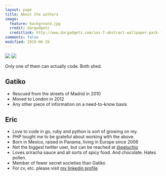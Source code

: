 ```yaml
---
layout: page
title: About the authors
image:
  feature: background.jpg
  credit: dargadgetz
  creditlink: http://www.dargadgetz.com/ios-7-abstract-wallpaper-pack-for-iphone-5-and-ipod-touch-retina/
comments: false
modified: 2019-06-29
---
```



<style>
  body {
    background-image: url(/images/bananas.png);
  }
</style>

<div class="profiles">
  <image src="/images/gatiko.jpeg" />
  <image src="/images/profile.jpeg" />
</div> 
<p class="message">
  Only one of them can actually code. Both shed.
</p>

## Gatiko

* Rescued from the streets of Madrid in 2010
* Moved to London in 2012
* Any other piece of information on a need-to-know basis

## Eric

* Love to code in go, ruby and python is sort of growing on my. 
* PHP tought me to be grateful about working with the above.
* Born in Mexico, raised in Panama, living in Europe since 2006
* Not the biggest twitter user, but can be reached at <a href="https://twitter.com/peluchio" class='twitter' target="_blank">@peluchio</a>
* Loves sriracha sauce and all sorts of spicy food. And chocolate. Hates pollen.
* Member of fewer secret societies than Gatiko
* For cv, etc. please visit <a href="https://uk.linkedin.com/pub/eric-escalante/2b/264/6a4" class='linkedin' target="_blank">my linkedin profile</a>